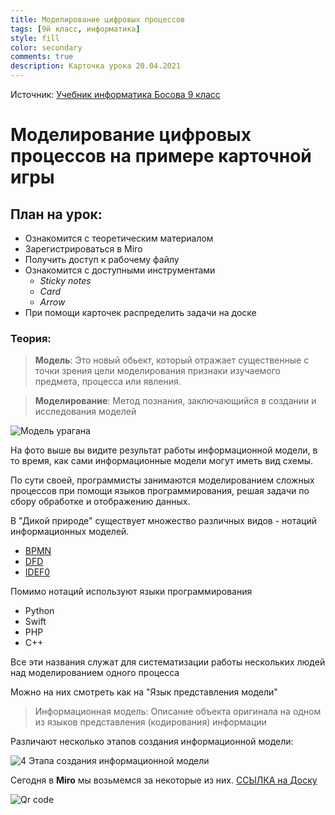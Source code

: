 ```yaml
---
title: Моделирование цифровых процессов
tags: [9й класс, информатика]
style: fill
color: secondary
comments: true
description: Карточка урока 20.04.2021
---
```


Источник: [Учебник информатика Босова 9 класс](http://informika-e.ru/S2/9_kl_bosova.pdf)

# Моделирование цифровых процессов на примере карточной игры

## План на урок:

- Ознакомится с теоретическим материалом
- Зарегистрироваться в Miro
- Получить доступ к рабочему файлу
- Ознакомится с доступными инструментами
  - *Sticky notes*
  - *Card*
  - *Arrow*
- При помощи карточек распределить задачи на доске

### Теория:

>**Модель**:
Это новый обьект, который отражает существенные с точки зрения цели моделирования признаки изучаемого предмета, процесса или явления.

>**Моделирование**:
Метод познания, заключающийся в создании и исследования моделей

![Модель урагана](https://upload.wikimedia.org/wikipedia/commons/8/8b/Typhoon_Mawar_2005_computer_simulation_thumbnail.gif)

На фото выше вы видите результат работы информационной модели, в то время, как сами информационные модели могут иметь вид схемы.

По сути своей, программисты занимаются моделированием сложных процессов при помощи языков программирования, решая задачи по сбору обработке и отображению данных.

В "Дикой природе" существует множество различных видов - нотаций информационных моделей.

* [BPMN](https://habr.com/ru/company/trinion/blog/331254/)
* [DFD](https://habr.com/ru/company/trinion/blog/340064/)
* [IDEF0](https://sites.google.com/site/anisimovkhv/learning/pris/lecture/tema6/tema6_2)

Помимо нотаций используют языки программирования

* Python
* Swift
* PHP
* C++

Все эти названия служат для систематизации работы нескольких людей над моделированием одного процесса

Можно на них смотреть как на "Язык представления модели"

>Информационная модель:
Описание объекта оригинала на одном из языков представления (кодирования) информации

Различают несколько этапов создания информационной модели:

![4 Этапа создания информационной модели](https://ds05.infourok.ru/uploads/ex/0f13/000eb512-aecc68c0/1/img3.jpg)

Сегодня в **Miro** мы возьмемся за некоторые из них.
[ССЫЛКА на Доску](https://miro.com/welcomeonboard/Abn5LugjHvTO6WwPBE5pxR88kHfpuDATKRA4djChB9Z6HZaj3vBbzNnmV33MZzMY)

![Qr code](https://chart.googleapis.com/chart?cht=qr&chl=https%3A%2F%2Fmiro.com%2Fwelcomeonboard%2FAbn5LugjHvTO6WwPBE5pxR88kHfpuDATKRA4djChB9Z6HZaj3vBbzNnmV33MZzMY&chs=180x180&choe=UTF-8&chld=L|2)
